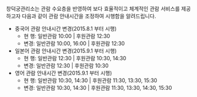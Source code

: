 창덕궁관리소는 관람 수요층을 반영하여 보다 효율적이고 체계적인 관람 서비스를 제공하고자 다음과 같이 관람 안내시간을 조정하여 시행함을 알려드립니다.
- 중국어 관람 안내시간 변경(2015.8.1 부터 시행)
  - 현 행: 일반관람 10:00 | 후원관람 12:30
  - 변경: 일반관람 10:00, 16:00 | 후원관람 12:30
- 일본어 관람 안내시간 변경(2015.9.1 부터 시행)
  - 현 행: 일반관람 12:30 | 후원관람 10:30, 14:30
  - 변경: 일반관람 12:30 | 후원관람 10:30
- 영어 관람 안내시간 변경(2015.9.1 부터 시행)
  - 현 행: 일반관람 10:30, 14:30 | 후원관람 11:30, 13:30, 15:30
  - 변경: 일반관람 10:30, 14:30 | 후원관람 11:30, 13:30, 14:30, 15:30